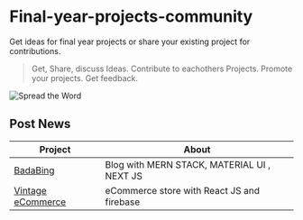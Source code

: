 # Final-year-projects-community
Get ideas for final year projects or share your existing project for contributions.

> Get, Share, discuss Ideas.
> Contribute to eachothers Projects.
> Promote your projects.
> Get feedback.

![Spread the Word](https://raw.githubusercontent.com/trekhleb/promote-your-next-startup/master/assets/spread-the-word.jpg)

## Post News

| Project | About |
| ---- | ----- |
| [BadaBing](https://github.com/izhar360/BadBingFrontEnd) | Blog with MERN STACK, MATERIAL UI , NEXT JS |
| [Vintage eCommerce](https://github.com/izhar360/vintageFront) | eCommerce store with React JS and firebase |
